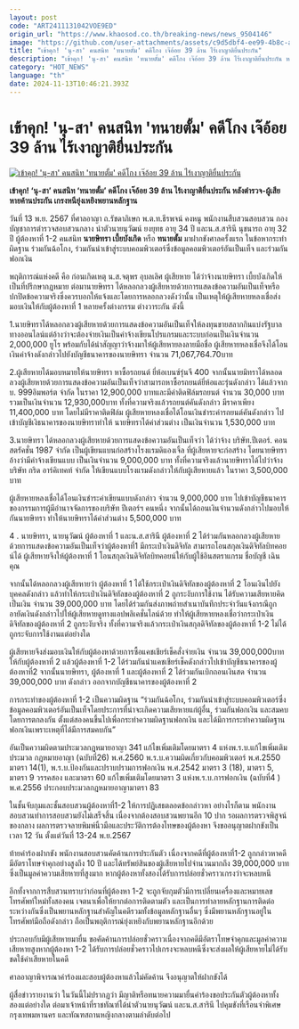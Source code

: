 ```yaml
---
layout: post
code: "ART2411131042VOE9ED"
origin_url: "https://www.khaosod.co.th/breaking-news/news_9504146"
image: "https://github.com/user-attachments/assets/c9d5dbf4-ee99-4b8c-ad46-3bb80f99eee9"
title: "เข้าคุก! 'นุ-สา' คนสนิท 'ทนายตั้ม' คดีโกง เจ๊อ้อย 39 ล้าน ไร้เงาญาติยื่นประกัน"
description: "เข้าคุก! 'นุ-สา' คนสนิท 'ทนายตั้ม' คดีโกง เจ๊อ้อย 39 ล้าน ไร้เงาญาติยื่นประกัน หลังตำรวจ-ผู้เสียหายค้านประกัน เกรงหนียุ่งเหยิงพยานหลักฐาน"
category: "HOT_NEWS"
language: "th"
date: 2024-11-13T10:46:21.393Z
---
```


# เข้าคุก! 'นุ-สา' คนสนิท 'ทนายตั้ม' คดีโกง เจ๊อ้อย 39 ล้าน ไร้เงาญาติยื่นประกัน

[![เข้าคุก! 'นุ-สา' คนสนิท 'ทนายตั้ม' คดีโกง เจ๊อ้อย 39 ล้าน ไร้เงาญาติยื่นประกัน](https://www.khaosod.co.th/wpapp/uploads/2024/11/law-1.jpg "เข้าคุก! 'นุ-สา' คนสนิท 'ทนายตั้ม' คดีโกง เจ๊อ้อย 39 ล้าน ไร้เงาญาติยื่นประกัน")](https://www.khaosod.co.th/wpapp/uploads/2024/11/law-1.jpg)

**เข้าคุก! ‘นุ-สา’ คนสนิท ‘ทนายตั้ม’ คดีโกง เจ๊อ้อย 39 ล้าน ไร้เงาญาติยื่นประกัน หลังตำรวจ-ผู้เสียหายค้านประกัน เกรงหนียุ่งเหยิงพยานหลักฐาน**

วันที่ 13 พ.ย. 2567 ที่ศาลอาญา ถ.รัชดาภิเษก พ.ต.ท.ธีรพจน์ คงหนู พนักงานสืบสวนสอบสวน กองบัญชาการตำรวจสอบสวนกลาง นำตัวนายนุวัฒน์ ยงยุทธ อายุ 34 ปี และน.ส.สารินี นุชนารถ อายุ 32 ปี ผู้ต้องหาที่ 1-2 คนสนิท **นายษิทรา เบี้ยบังเกิด** หรือ **ทนายตั้ม** มาฝากขังศาลครั้งแรก ในข้อหากระทำผิดฐาน ร่วมกันฉ้อโกง, ร่วมกันนำเข้าสู่ระบบคอมพิวเตอร์ซึ่งข้อมูลคอมพิวเตอร์อันเป็นเท็จ และร่วมกันฟอกเงิน

พฤติการณ์แห่งคดี คือ ก่อนเกิดเหตุ น.ส.จตุพร อุบลเลิศ ผู้เสียหาย ได้ว่าจ้างนายษิทรา เบี้ยบังเกิดให้เป็นที่ปรึกษากฎหมาย ต่อมานายษิทรา ได้หลอกลวงผู้เสียหายด้วยการแสดงข้อความอันเป็นเท็จหรือปกปิดข้อความจริงซึ่งควรบอกให้แจ้งและโดยการหลอกลวงดังว่านั้น เป็นเหตุให้ผู้เสียหายหลงเชื่อส่งมอบเงินให้กับผู้ต้องหาที่ 1 หลายครั้งต่างกรรม ต่างวาระกัน ดังนี้

1.นายษิทราได้หลอกลวงผู้เสียหายด้วยการแสดงข้อความอันเป็นเท็จให้ลงทุนขายสลากกินแบ่งรัฐบาลทางออนไลน์แต่อ้างว่าจะต้องจ่ายเงินเป็นค่าจ้างเขียนโปรแกรมและระบบก่อนเป็นเงินจำนวน 2,000,000 ยูโร พร้อมกับได้นำสัญญาว่าจ้างมาให้ผู้เสียหายลงลายมือชื่อ ผู้เสียหายหลงเชื่อจึงได้โอนเงินค่าจ้างดังกล่าวไปยังบัญชีธนาคารของนายษิทรา จำนวน 71,067,764.70บาท

2.ผู้เสียหายได้มอบหมายให้นายษิทรา หาซื้อรถยนต์ ยี่ห้อเบนซ์รุ่นจี 400 จากนั้นนายมิทราได้หลอดลวงผู้เสียหายด้วยการแสดงข้อความอันเป็นเท็จว่าสามารถหาซื้อรถยนต์ยี่ห้อและรุ่นดังกล่าว ได้แล้วจาก บ. 999อิมพอร์ต จำกัด ในราคา 12,900,000 บาทและมีค่าติดฟิล์มรถยนต์ จำนวน 30,000 บาท  
รวมเป็นเงินจำนวน 12,930,000บาท ทั้งที่ความจริงแล้วรถยนต์คันดังกล่าว มีราคาเพียง 11,400,000 บาท โดยไม่มีราคาติดฟิล์ม ผู้เสียหายหลงเชื่อได้โอนเงินชำระค่ารถยนต์คันดังกล่าว ไปเข้าบัญชีเงิธนาคารของนายษิทราทำให้ นายษิทราได้ค่าส่วนต่าง เป็นเงินจำนวน 1,530,000 บาท

3.นายษิทรา ได้หลอกลวงผู้เสียหายด้วยการแสดงข้อความอันเป็นเท็จว่า ได้ว่าจ้าง บริษัท.ปีเตอร์. คอนสตรัคชั่น 1987 จำกัด เป็นผู้เขียนแบนก่อสร้างโรงแรมดิแองเจิ้ล ที่ผู้เสียหายจะก่อสร้าง โดยนายษิทรา อ้างว่ามีค่าจ้างเขียนแบบ เป็นเงินจำนวน 9,000,000 บาท ทั้งที่ความจริงแล้วนายษิทราได้ไปว่าจ้างบริษัท กริด อาร์คิเทคท์ จำกัด ให้เขียนแบบโรงแรมดังกล่าวให้กับผู้เสียหายแล้ว ในราคา 3,500,000 บาท

ผู้เสียหายหลงเชื่อได้โอนเงินชำระค่าเขียนแบบดังกล่าว จำนวน 9,000,000 บาท ไปเข้าบัญชีธนาคารของกรรมการผู้มีอำนาจจัดการของบริษัท ปีเตอร์ฯ คนหนึ่ง จากนั้นได้ถอนเงินจำนวนดังกล่าวไปมอบให้กันนายษิทรา ทำให้นายษิทราได้ค่าส่วนต่าง 5,500,000 บาท

4 . นายษิทรา, นายนุวัฒน์ ผู้ต้องหาที่ 1 และน.ส.สารินี ผู้ต้องหาที่ 2 ได้ร่วมกันหลอกลวงผู้เสียหายด้วยการแสดงข้อความอันเป็นเท็จว่าผู้ต้องหาที่1 มีกระเป๋าเงินดิจิทัล สามารถโอนสกุลเงินดิจิทัลบิทคอยน์ได้ ผู้เสียหายจึงให้ผู้ต้องหาที่ 1 โอนสกุลเงินดิจิทัลบิทคอยน์ให้กับผู้ใช้อินสตราแกรม ชื่อบัญชี เฉินคุณ

จากนั้นได้หลอกลวงผู้เสียหายว่า ผู้ต้องหาที่ 1 ได้ใช้กระเป๋าเงินดิจิทัลของผู้ต้องหาที่ 2 โอนเงินไปยังบุคคลดังกล่าว แล้วทำให้กระเป๋าเงินดิจิทัลของผู้ต้องหาที่ 2 ถูกระงับการใช้งาน ได้รับความเสียหายคิดเป็นเงิน จำนวน 39,000,000 บาท โดยได้ร่วมกันส่งภาพถ่ายสำเนาบันทึกประจำวันแจ้งกรณีถูกอายัดเงินดังกล่าวไปให้ผู้เสียหายดูทางแอปพลิเคชั่นไลน์ด้วย ทำให้ผู้เสียหายหลงเชื่อว่ากระเป๋าเงินดิจิทัลของผู้ต้องหาที่ 2 ถูกระงับจริง ทั้งที่ความจริงแล้วกระเป๋าเงินสกุลดิจิทัลของผู้ต้องหาที่ 1-2 ไม่ได้ถูกระจับการใช้งานแต่อย่างใด

ผู้เสียหายจึงส่งมอบเงินให้กับผู้ต้องหาด้วยการซื้อแคชเชียร์เช็คสั่งจ่ายเงิน จำนวน 39,000,000บาท ให้กับผู้ต้องหาที่ 2 แล้วผู้ต้องหาที่ 1-2 ได้ร่วมกันนำแคชเชียร์เช็คดังกล่าวไปเข้าบัญชีธนาคารของผู้ต้องหาที่2 จากนั้นนายษิทรา, ผู้ต้องหาที่ 1 และผู้ต้องหาที่ 2 ได้ร่วมกันเบิกถอนเงินสด จำนวน 39,000,000 บาท ดังกล่าว ออกจากบัญชีธนาคารของผู้ต้องหาที่ 2

การกระทำของผู้ต้องหาที่ 1-2 เป็นความผิดฐาน “ร่วมกันฉ้อโกง, ร่วมกันนำเข้าสู่ระบบคอมพิวเตอร์ซึ่ง ข้อมูลคอมพิวเตอร์อันเป็นเท็จโดยประการที่น่าจะเกิดความเสียหายแก่ผู้อื่น, ร่วมกันฟอกเงิน และสมคบโดยการตกลงกัน ตั้งแต่สองคนขึ้นไปเพื่อกระทำความผิดฐานฟอกเงิน และได้มีการกระทำความผิดฐานฟอกเงินเพราะเหตุที่ได้มีการสมคบกัน”

อันเป็นความผิดตามประมวลกฎหมายอาญา 341 แก้ไขเพิ่มเติมโดยมาตรา 4 แห่งพ.ร.บ.แก้ไขเพิ่มเติมประมวล กฎหมายอาญา (ฉบับที่26) พ.ศ.2560 พ.ร.บ.ความผิดเกี่ยวกับคอมพิวเตอร์ พ.ศ.2550 มาตรา 14(1), พ.ร.บ.ป้องกันและปราบปรามการฟอกเงิน พ.ศ.2542 มาตรา 3 (18), มาตรา 5, มาตรา 9 วรรคสอง และมาตรา 60 แก้ไขเพิ่มเติมโดยมาตรา 3 แห่งพ.ร.บ.การฟอกเงิน (ฉบับที่4 ) พ.ศ.2556 ประกอบประมวลกฎหมายอาญามาตรา 83

ในชั้นจับกุมและชั้นสอบสวนผู้ต้องหาที่1-2 ให้การปฏิเสธตลอดข้อกล่าวหา อย่างไรก็ตาม พนักงานสอบสวนทำการสอบสวนยังไม่เสร็จสิ้น เนื่องจากต้องสอบสวนพยานอีก 10 ปาก รอผลการตรวจพิสูจน์ของกลาง ผลการตรวจลายพิมพ์นิ้วมือและประวัติการต้องโทษของผู้ต้องหา จึงขออนุญาตฝากขังเป็นเวลา 12 วัน ตั้งแต่วันที่ 13-24 พ.ย.2567

ท้ายคำร้องฝากขัง พนักงานสอบสวนคัดค้านการประกันตัว เนื่องจากคดีที่ผู้ต้องหาที่1-2 ถูกกล่าวหาคดีมีอัตราโทษจำคุกอย่างสูงถึง 10 ปี และได้ทรัพย์สินของผู้เสียหายไปจำนวนมากถึง 39,000,000 บาท ซึ่งเป็นมูลค่าความเสียหายที่สูงมาก หากผู้ต้องหาทั้งสองได้รับการปล่อยชั่วคราวเกรงว่าจะหลบหนี

อีกทั้งจากการสืบสวนทราบว่าก่อนที่ผู้ต้องหา 1-2 จะถูกจับกุมตัวมีการเปลี่ยนเครื่องและหมายเลขโทรศัพท์ใหม่ทั้งสองคน เจตนาเพื่อให้ยากต่อการติดตามตัว และเป็นการทำลายหลักฐานการติดต่อระหว่างกันซึ่งเป็นพยานหลักฐานสำคัญในคดีรวมทั้งข้อมูลหลักฐานอื่นๆ ซึ่งมีพยานหลักฐานอยู่ในโทรศัพท์มือถือดังกล่าว ถือเป็นพฤติการณ์ยุ่งเหยิงกับพยานหลักฐานอีกด้วย

ประกอบกับมีผู้เสียหายมายื่น ขอคัดค้านการปล่อยชั่วคราวเนื่องจากคดีมีอัตราโทษจำคุกและมูลค่าความเสียหายสูงหากผู้ต้องหา 1-2 ได้รับการปล่อยชั่วคราวไปเกรงจะหลบหนีซึ่งจะส่งผลให้ผู้เสียหายไม่ได้รับชดใช้ค่าเสียหายในคดี

ศาลอาญาพิจารณาคำร้องและสอบผู้ต้องหาแล้วไม่คัดค้าน จึงอนุญาตให้ฝากขังได้

ผู้สื่อข่าวรายงานว่า ในวันนี้ไม่ปรากฏว่า มีญาติหรือทนายความมายื่นคำร้องขอประกันตัวผู้ต้องหาทั้งสองแต่อย่างใด ต่อมาเจ้าหน้าที่ราชทัณฑ์ได้นำตัวนายนุวัฒน์ และน.ส.สารินี ไปคุมขังที่เรือนจำพิเศษกรุงเทพมหานคร และทัณฑสถานหญิงกลางตามลำดับต่อไป